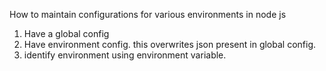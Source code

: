How to maintain configurations for various environments in node js

1. Have a global config
2. Have environment config. this overwrites json present in global config.
3. identify environment using environment variable.


